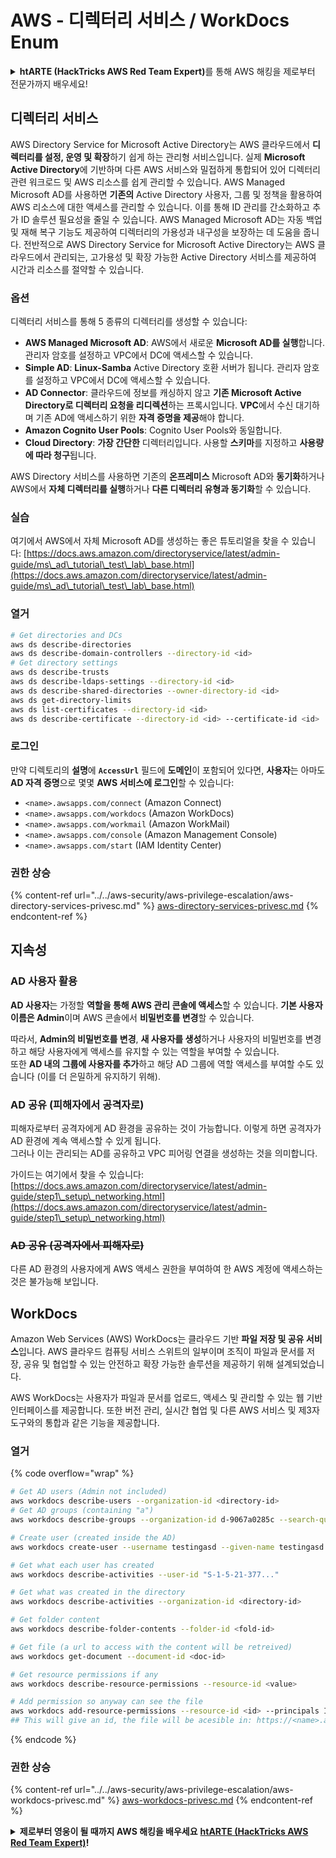 # AWS - 디렉터리 서비스 / WorkDocs Enum

<details>

<summary><strong>htARTE (HackTricks AWS Red Team Expert)</strong>를 통해 AWS 해킹을 제로부터 전문가까지 배우세요!</summary>

HackTricks를 지원하는 다른 방법:

* **회사를 HackTricks에서 광고하거나 HackTricks를 PDF로 다운로드**하고 싶다면 [**구독 요금제**](https://github.com/sponsors/carlospolop)를 확인하세요!
* [**공식 PEASS & HackTricks 스왜그**](https://peass.creator-spring.com)를 구입하세요
* [**The PEASS Family**](https://opensea.io/collection/the-peass-family)를 발견하세요, 당사의 독점 [**NFTs**](https://opensea.io/collection/the-peass-family) 컬렉션
* **💬 [디스코드 그룹](https://discord.gg/hRep4RUj7f)** 또는 [텔레그램 그룹](https://t.me/peass)에 **가입**하거나 **트위터** 🐦 [**@hacktricks_live**](https://twitter.com/hacktricks_live)를 **팔로우**하세요.
* **HackTricks** 및 **HackTricks Cloud** github 저장소에 PR을 제출하여 **해킹 트릭을 공유**하세요.

</details>

## 디렉터리 서비스

AWS Directory Service for Microsoft Active Directory는 AWS 클라우드에서 **디렉터리를 설정, 운영 및 확장**하기 쉽게 하는 관리형 서비스입니다. 실제 **Microsoft Active Directory**에 기반하며 다른 AWS 서비스와 밀접하게 통합되어 있어 디렉터리 관련 워크로드 및 AWS 리소스를 쉽게 관리할 수 있습니다. AWS Managed Microsoft AD를 사용하면 **기존의** Active Directory 사용자, 그룹 및 정책을 활용하여 AWS 리소스에 대한 액세스를 관리할 수 있습니다. 이를 통해 ID 관리를 간소화하고 추가 ID 솔루션 필요성을 줄일 수 있습니다. AWS Managed Microsoft AD는 자동 백업 및 재해 복구 기능도 제공하여 디렉터리의 가용성과 내구성을 보장하는 데 도움을 줍니다. 전반적으로 AWS Directory Service for Microsoft Active Directory는 AWS 클라우드에서 관리되는, 고가용성 및 확장 가능한 Active Directory 서비스를 제공하여 시간과 리소스를 절약할 수 있습니다.

### 옵션

디렉터리 서비스를 통해 5 종류의 디렉터리를 생성할 수 있습니다:

* **AWS Managed Microsoft AD**: AWS에서 새로운 **Microsoft AD를 실행**합니다. 관리자 암호를 설정하고 VPC에서 DC에 액세스할 수 있습니다.
* **Simple AD**: **Linux-Samba** Active Directory 호환 서버가 됩니다. 관리자 암호를 설정하고 VPC에서 DC에 액세스할 수 있습니다.
* **AD Connector**: 클라우드에 정보를 캐싱하지 않고 **기존 Microsoft Active Directory로 디렉터리 요청을 리디렉션**하는 프록시입니다. **VPC**에서 수신 대기하며 기존 AD에 액세스하기 위한 **자격 증명을 제공**해야 합니다.
* **Amazon Cognito User Pools**: Cognito User Pools와 동일합니다.
* **Cloud Directory**: **가장 간단한** 디렉터리입니다. 사용할 **스키마**를 지정하고 **사용량에 따라 청구**됩니다.

AWS Directory 서비스를 사용하면 기존의 **온프레미스** Microsoft AD와 **동기화**하거나 AWS에서 **자체 디렉터리를 실행**하거나 **다른 디렉터리 유형과 동기화**할 수 있습니다.

### 실습

여기에서 AWS에서 자체 Microsoft AD를 생성하는 좋은 튜토리얼을 찾을 수 있습니다: [https://docs.aws.amazon.com/directoryservice/latest/admin-guide/ms\_ad\_tutorial\_test\_lab\_base.html](https://docs.aws.amazon.com/directoryservice/latest/admin-guide/ms\_ad\_tutorial\_test\_lab\_base.html)

### 열거
```bash
# Get directories and DCs
aws ds describe-directories
aws ds describe-domain-controllers --directory-id <id>
# Get directory settings
aws ds describe-trusts
aws ds describe-ldaps-settings --directory-id <id>
aws ds describe-shared-directories --owner-directory-id <id>
aws ds get-directory-limits
aws ds list-certificates --directory-id <id>
aws ds describe-certificate --directory-id <id> --certificate-id <id>
```
### 로그인

만약 디렉토리의 **설명**에 **`AccessUrl`** 필드에 **도메인**이 포함되어 있다면, **사용자**는 아마도 **AD 자격 증명**으로 몇몇 **AWS 서비스에 로그인**할 수 있습니다:

- `<name>.awsapps.com/connect` (Amazon Connect)
- `<name>.awsapps.com/workdocs` (Amazon WorkDocs)
- `<name>.awsapps.com/workmail` (Amazon WorkMail)
- `<name>.awsapps.com/console` (Amazon Management Console)
- `<name>.awsapps.com/start` (IAM Identity Center)

### 권한 상승

{% content-ref url="../../aws-security/aws-privilege-escalation/aws-directory-services-privesc.md" %}
[aws-directory-services-privesc.md](../../aws-security/aws-privilege-escalation/aws-directory-services-privesc.md)
{% endcontent-ref %}

## 지속성

### AD 사용자 활용

**AD 사용자**는 가정할 **역할을 통해 AWS 관리 콘솔에 액세스**할 수 있습니다. **기본 사용자 이름은 Admin**이며 AWS 콘솔에서 **비밀번호를 변경**할 수 있습니다.

따라서, **Admin의 비밀번호를 변경**, **새 사용자를 생성**하거나 사용자의 비밀번호를 변경하고 해당 사용자에게 액세스를 유지할 수 있는 역할을 부여할 수 있습니다.\
또한 **AD 내의 그룹에 사용자를 추가**하고 해당 AD 그룹에 역할 액세스를 부여할 수도 있습니다 (이를 더 은밀하게 유지하기 위해).

### AD 공유 (피해자에서 공격자로)

피해자로부터 공격자에게 AD 환경을 공유하는 것이 가능합니다. 이렇게 하면 공격자가 AD 환경에 계속 액세스할 수 있게 됩니다.\
그러나 이는 관리되는 AD를 공유하고 VPC 피어링 연결을 생성하는 것을 의미합니다.

가이드는 여기에서 찾을 수 있습니다: [https://docs.aws.amazon.com/directoryservice/latest/admin-guide/step1\_setup\_networking.html](https://docs.aws.amazon.com/directoryservice/latest/admin-guide/step1\_setup\_networking.html)

### ~~AD 공유 (공격자에서 피해자로)~~

다른 AD 환경의 사용자에게 AWS 액세스 권한을 부여하여 한 AWS 계정에 액세스하는 것은 불가능해 보입니다.

## WorkDocs

Amazon Web Services (AWS) WorkDocs는 클라우드 기반 **파일 저장 및 공유 서비스**입니다. AWS 클라우드 컴퓨팅 서비스 스위트의 일부이며 조직이 파일과 문서를 저장, 공유 및 협업할 수 있는 안전하고 확장 가능한 솔루션을 제공하기 위해 설계되었습니다.

AWS WorkDocs는 사용자가 파일과 문서를 업로드, 액세스 및 관리할 수 있는 웹 기반 인터페이스를 제공합니다. 또한 버전 관리, 실시간 협업 및 다른 AWS 서비스 및 제3자 도구와의 통합과 같은 기능을 제공합니다.

### 열거

{% code overflow="wrap" %}
```bash
# Get AD users (Admin not included)
aws workdocs describe-users --organization-id <directory-id>
# Get AD groups (containing "a")
aws workdocs describe-groups --organization-id d-9067a0285c --search-query a

# Create user (created inside the AD)
aws workdocs create-user --username testingasd --given-name testingasd --surname testingasd --password <password> --email-address name@directory.domain --organization-id <directory-id>

# Get what each user has created
aws workdocs describe-activities --user-id "S-1-5-21-377..."

# Get what was created in the directory
aws workdocs describe-activities --organization-id <directory-id>

# Get folder content
aws workdocs describe-folder-contents --folder-id <fold-id>

# Get file (a url to access with the content will be retreived)
aws workdocs get-document --document-id <doc-id>

# Get resource permissions if any
aws workdocs describe-resource-permissions --resource-id <value>

# Add permission so anyway can see the file
aws workdocs add-resource-permissions --resource-id <id> --principals Id=anonymous,Type=ANONYMOUS,Role=VIEWER
## This will give an id, the file will be acesible in: https://<name>.awsapps.com/workdocs/index.html#/share/document/<id>
```
{% endcode %}

### 권한 상승

{% content-ref url="../../aws-security/aws-privilege-escalation/aws-workdocs-privesc.md" %}
[aws-workdocs-privesc.md](../../aws-security/aws-privilege-escalation/aws-workdocs-privesc.md)
{% endcontent-ref %}

<details>

<summary><strong>제로부터 영웅이 될 때까지 AWS 해킹을 배우세요</strong> <a href="https://training.hacktricks.xyz/courses/arte"><strong>htARTE (HackTricks AWS Red Team Expert)</strong></a><strong>!</strong></summary>

HackTricks를 지원하는 다른 방법:

* **회사가 HackTricks에 광고되길 원하거나** **PDF로 HackTricks를 다운로드**하려면 [**구독 요금제**](https://github.com/sponsors/carlospolop)를 확인하세요!
* [**공식 PEASS & HackTricks 스왜그**](https://peass.creator-spring.com)를 구매하세요
* [**The PEASS Family**](https://opensea.io/collection/the-peass-family)를 발견하세요, 당사의 독점 [**NFTs**](https://opensea.io/collection/the-peass-family) 컬렉션
* **💬 [**Discord 그룹**](https://discord.gg/hRep4RUj7f)에 가입하거나 [**텔레그램 그룹**](https://t.me/peass)에 가입하거나** **트위터** 🐦 [**@hacktricks_live**](https://twitter.com/hacktricks_live)**를 팔로우하세요.**
* **해킹 요령을 공유하려면 PR을** [**HackTricks**](https://github.com/carlospolop/hacktricks) **및** [**HackTricks Cloud**](https://github.com/carlospolop/hacktricks-cloud) **깃허브 저장소에 제출하세요.**

</details>

